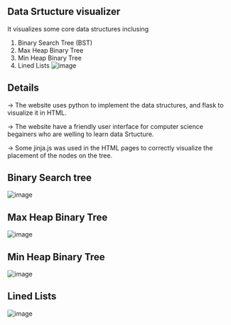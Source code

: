 ## Data Srtucture visualizer 
It visualizes some core data structures inclusing 
1) Binary Search Tree (BST)
2) Max Heap Binary Tree
3) Min Heap Binary Tree
4) Lined Lists
![image](https://github.com/AndrewidRizk/DataSrtucture/assets/97995173/0c9ba6ea-31ec-4f88-b002-eea7d9e4f714)

## Details
→ The website uses python to implement the data structures, and flask to visualize it in HTML. 

→ The website have a friendly user interface for computer science begainers who are welling to learn data Srtucture.

→ Some jinja.js was used in the HTML pages to correctly visualize the placement of the nodes on the tree.
          
## Binary Search tree
![image](https://github.com/AndrewidRizk/DataSrtucture/assets/97995173/c350151e-0e88-4113-8fb3-ee27f93995ad)



## Max Heap Binary Tree
![image](https://github.com/AndrewidRizk/DataSrtucture/assets/97995173/205242e3-446c-425a-bb42-e4cbaa160fac)



## Min Heap Binary Tree
![image](https://github.com/AndrewidRizk/DataSrtucture/assets/97995173/cb368587-59a1-4495-a5f6-9eedb5fd35e2)



## Lined Lists
![image](https://github.com/AndrewidRizk/DataSrtucture/assets/97995173/e256cf22-7b27-4958-a79f-e0404804fde0)





